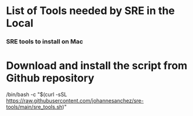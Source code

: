 # List of Tools needed by SRE in the Local

### SRE tools to install on Mac
# Download and install the script from Github repository
/bin/bash -c "$(curl -sSL https://raw.githubusercontent.com/johannesanchez/sre-tools/main/sre_tools.sh)"